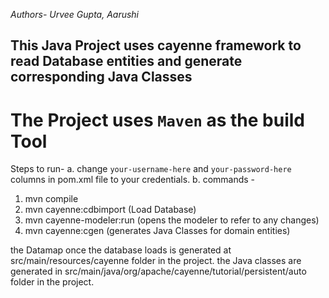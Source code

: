 _Authors- Urvee Gupta, Aarushi_
## This Java Project uses cayenne framework to read Database entities and generate corresponding Java Classes

# The Project uses `Maven` as the build Tool

Steps to run-
a. change `your-username-here` and `your-password-here` columns in pom.xml file to your credentials.
b. commands -
   1. mvn compile
   2. mvn cayenne:cdbimport (Load Database)
   3. mvn cayenne-modeler:run (opens the modeler to refer to any changes)
   4. mvn cayenne:cgen (generates Java Classes for domain entities)

the Datamap once the database loads is generated at src/main/resources/cayenne folder in the project.
the Java classes are generated in src/main/java/org/apache/cayenne/tutorial/persistent/auto folder in the project.